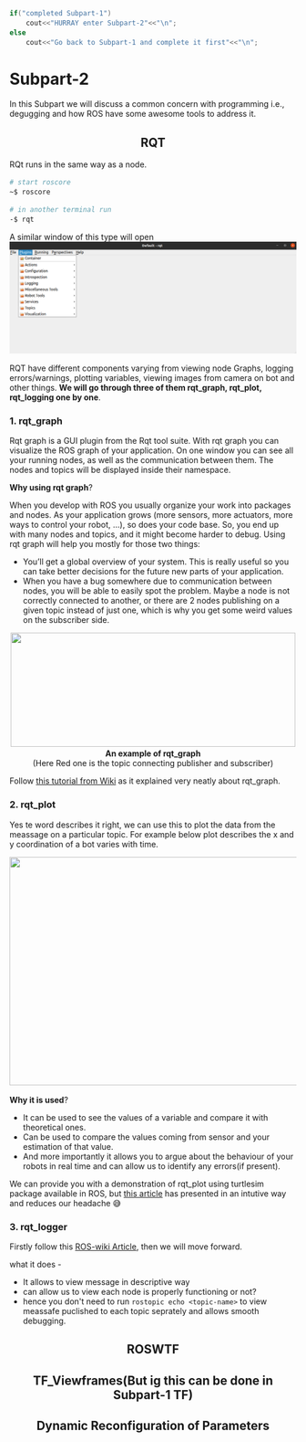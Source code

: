 
```cpp
if("completed Subpart-1")
    cout<<"HURRAY enter Subpart-2"<<"\n";
else
    cout<<"Go back to Subpart-1 and complete it first"<<"\n";
```

# Subpart-2

In this Subpart we will discuss a common concern with programming i.e., degugging and how ROS have some awesome tools to address it.

<h2 align="center">RQT</h2>

RQt runs in the same way as a node.


```bash
# start roscore 
~$ roscore
```
```bash
# in another terminal run
-$ rqt
```
A similar window of this type will open
<img src = "../../assests/rqt.png">

RQT have different components varying from viewing node Graphs, logging errors/warnings, plotting variables, viewing images from camera on bot and other things. **We will go through three of them rqt_graph, rqt_plot, rqt_logging one by one**.

### 1. rqt_graph

Rqt graph is a GUI plugin from the Rqt tool suite. With rqt graph you can visualize the ROS graph of your application. On one window you can see all your running nodes, as well as the communication between them. The nodes and topics will be displayed inside their namespace.

**Why using rqt graph**?

When you develop with ROS you usually organize your work into packages and nodes. As your application grows (more sensors, more actuators, more ways to control your robot, …), so does your code base. So, you end up with many nodes and topics, and it might become harder to debug. Using rqt graph will help you mostly for those two things:

 - You’ll get a global overview of your system. This is really useful so you can take better decisions for the future new parts of your application.
 - When you have a bug somewhere due to communication between nodes, you will be able to easily spot the problem. Maybe a node is not correctly connected to another, or there are 2 nodes publishing on a given topic instead of just one, which is why you get some weird values on the subscriber side.
  
<p align = "center">
<img width = 500 height = 200 src = "https://encrypted-tbn0.gstatic.com/images?q=tbn:ANd9GcTcjlPVOXaSmC4IDTvmhoGsicCVTpHrrnVbvA&usqp=CAU"><br/>
<b>An example of rqt_graph</b></br>
(Here Red one is the topic connecting publisher and subscriber)
</p>

Follow [this tutorial from Wiki](http://wiki.ros.org/ROS/Tutorials/UnderstandingTopics) as it explained very neatly about rqt_graph.

### 2. rqt_plot

Yes te word describes it right, we can use this to plot the data from the meassage on a particular topic. 
For example below plot describes the x and y coordination of a bot varies with time.

<p align="center">
<img width = 600 height = 400 src = "https://www.programmersought.com/images/386/21b565afa70361bca5cca940ba31e8ca.png">
</p>

**Why it is used**?
 - It can be used to see the values of a variable and compare it with theoretical ones.
 - Can be used to compare the values coming from sensor and your estimation of that value.
 - And more importantly it allows you to argue about the behaviour of your robots in real time and can allow us to identify any errors(if present).

We can provide you with a demonstration of rqt_plot using turtlesim package available in ROS, but [this article](https://roboticsbackend.com/rqt-plot-easily-debug-ros-topics/) has presented in an intutive way and reduces our headache :sweat_smile:

### 3. rqt_logger

Firstly follow this [ROS-wiki Article](http://wiki.ros.org/ROS/Tutorials/UsingRqtconsoleRoslaunch), then we will move forward.

what it does -
 - It allows to view message in descriptive way
 - can allow us to view each node is properly functioning or not?
 - hence you don't need to run  ```rostopic echo <topic-name>``` to view meassafe puclished to each topic seprately and allows smooth debugging.


<h2 align="center">ROSWTF</h2>
<h2 align="center">TF_Viewframes(But ig this can be done in Subpart-1 TF)</h2>
<h2 align="center">Dynamic Reconfiguration of Parameters</h2>
